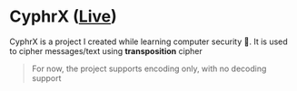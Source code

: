 # CyphrX ([Live](https://mpilontombela.github.io/cyphrX/))

CyphrX is a project I created while learning computer security 🔐. It is used to cipher messages/text using **transposition** cipher 

> For now, the project supports encoding only, with no decoding support
